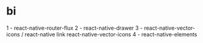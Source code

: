 # bi

1 - react-native-router-flux 
2 - react-native-drawer 
3 - react-native-vector-icons / react-native link react-native-vector-icons 
4 - react-native-elements
